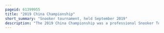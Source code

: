 ```yaml
---
pageid: 61399955
title: "2019 China Championship"
short_summary: "Snooker tournament, held September 2019"
description: "The 2019 China Championship was a professional Snooker Tournament that took Place between september 23 and 29 2019. The Event took Place at the Guangzhou tianhe Sports Centre in guangzhou China. Qualifying for the Event took Place from 15 to 18 August 2019 at the Barnsley Metrodome in Barnsley, England. The Event was the fourth Edition of the China Championship and the third ranking Event of the 20192020 Season."
---
```

